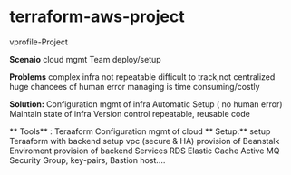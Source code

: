 # terraform-aws-project
vprofile-Project

**Scenaio**
  cloud mgmt Team
  deploy/setup 

**Problems**
  complex infra
  not repeatable
  difficult to track,not centralized
  huge chancees of human error
  managing is time consuming/costly

**Solution:**
  Configuration mgmt of infra
  Automatic Setup ( no human error)
  Maintain state of infra
  Version control
  repeatable, reusable code

 ** Tools** : Teraaform Configuration mgmt of cloud 
**
  Setup:**
        setup Teraaform with backend
        setup vpc (secure & HA)
        provision of Beanstalk Enviroment
        provision of backend Services
            RDS
            Elastic Cache
            Active MQ
        Security Group, key-pairs, Bastion host....    


